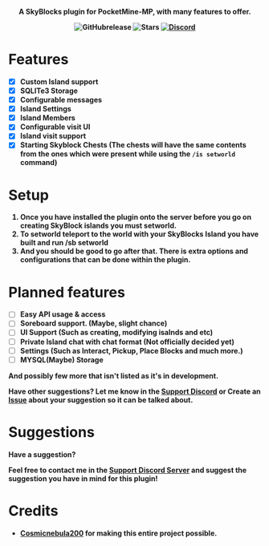 <p align="center">
    <b>A SkyBlocks plugin for PocketMine-MP, with many features to offer.
</p>

<p align="center">
    <img alt="GitHubrelease" src="https://img.shields.io/github/v/release/Vecnavium-pm-pl/SkyBlocksPM?label=release&sort=semver">
      <img alt="Stars" src= "https://img.shields.io/github/stars/Vecnavium-pm-pl/SkyBlocksPM?style=for-the-badge">
    <a href="https://discord.gg/6M9tGyWPjr"><img src="https://img.shields.io/discord/837701868649709568?label=discord&color=7289DA&logo=discord" alt="Discord" /></a>
</p>

# Features 

- [x] Custom Island support
- [x] SQLITe3 Storage
- [x] Configurable messages
- [x] Island Settings
- [x] Island Members
- [x] Configurable visit UI
- [x] Island visit support
- [x] Starting Skyblock Chests (The chests will have the same contents from the ones which were present while using the `/is setworld` command)

# Setup 

1. Once you have installed the plugin onto the server before you go on creating SkyBlock islands you must setworld.
2. To setworld teleport to the world with your SkyBlocks Island you have built and run /sb setworld
3. And you should be good to go after that. There is extra options and configurations that can be done within the plugin.


# Planned features

- [ ] Easy API usage & access
- [ ] Soreboard support. (Maybe, slight chance)
- [ ] UI Support (Such as creating, modifying isalnds and etc)
- [ ] Private Island chat with chat format (Not officially decided yet)
- [ ] Settings (Such as Interact, Pickup, Place Blocks  and much more.)
- [ ] MYSQL(Maybe) Storage

And possibly few more that isn't listed as it's in development.

Have other suggestions? Let me know in the [Support Discord](https://discord.gg/jWFB56RqUN) or Create an [Issue](https://github.com/vecnavium-pm-pl/SkyBlocksPM/issues/new) about your suggestion so it can be talked about.

# Suggestions

Have a suggestion?

Feel free to contact me in the [Support Discord Server](https://discord.gg/jWFB56RqUN) and suggest the suggestion you have in mind for this plugin!

# Credits 

- [Cosmicnebula200](https://github.com/cosmicnebula200) for making this entire project possible.
